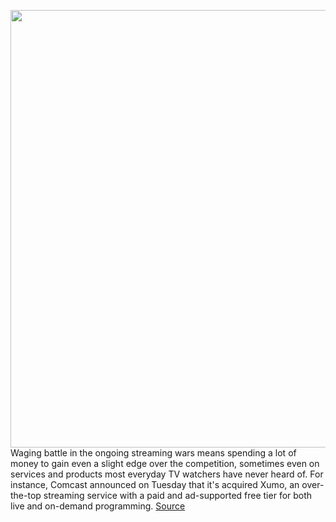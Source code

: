 <img src='https://cdn.vox-cdn.com/thumbor/aJhPhRPquWktez49QFs7vPG2rmk=/0x0:2040x1360/1200x800/filters:focal(857x517:1183x843)/cdn.vox-cdn.com/uploads/chorus_image/image/66372828/acastro_180525_1777_comcast_0001.0.jpg' width='700px' /><br/>
Waging battle in the ongoing streaming wars means spending a lot of money to gain even a slight edge over the competition, sometimes even on services and products most everyday TV watchers have never heard of. For instance, Comcast announced on Tuesday that it's acquired Xumo, an over-the-top streaming service with a paid and ad-supported free tier for both live and on-demand programming.
<a href='https://www.theverge.com/2020/2/25/21153029/comcast-xumo-acquisition-streaming-wars-tv-film-viant-myspace'> Source <a/>